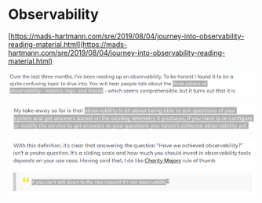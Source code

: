 # Observability

[https://mads-hartmann.com/sre/2019/08/04/journey-into-observability-reading-material.html](https://mads-hartmann.com/sre/2019/08/04/journey-into-observability-reading-material.html)

![](../.gitbook/assets/image%20%2890%29.png)

![](../.gitbook/assets/image%20%28124%29.png)

![](../.gitbook/assets/image%20%28101%29.png)


